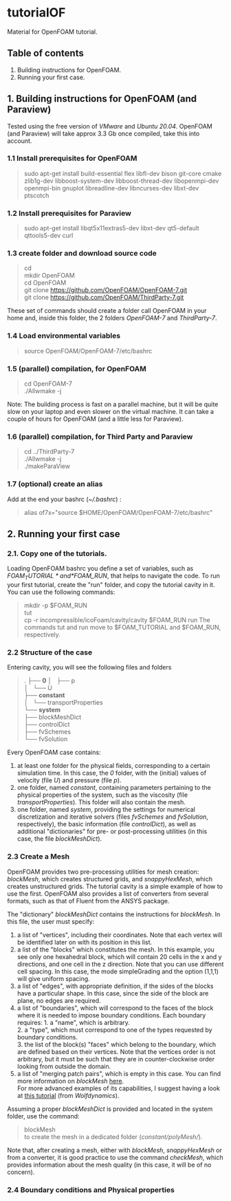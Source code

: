 # tutorialOF
Material for OpenFOAM tutorial. 

## Table of contents

1. Building instructions for OpenFOAM.
2. Running your first case.


## 1. Building instructions for OpenFOAM (and Paraview)

Tested using the free version of *VMware* and *Ubuntu 20.04*. OpenFOAM (and Paraview) will take approx 3.3 Gb once compiled, take this into account. 

### 1.1 Install prerequisites for OpenFOAM

> sudo apt-get install build-essential flex libfl-dev bison git-core cmake zlib1g-dev libboost-system-dev libboost-thread-dev libopenmpi-dev openmpi-bin gnuplot libreadline-dev libncurses-dev libxt-dev ptscotch

### 1.2 Install prerequisites for Paraview

> sudo apt-get install libqt5x11extras5-dev libxt-dev qt5-default qttools5-dev curl

### 1.3 create folder and download source code

> cd  
> mkdir OpenFOAM  
> cd OpenFOAM  
> git clone https://github.com/OpenFOAM/OpenFOAM-7.git  
> git clone https://github.com/OpenFOAM/ThirdParty-7.git  

These set of commands should create a folder call OpenFOAM in your home and, inside this folder, the 2 folders *OpenFOAM-7* and *ThirdParty-7*.

### 1.4 Load environmental variables

> source OpenFOAM/OpenFOAM-7/etc/bashrc  

### 1.5 (parallel) compilation, for OpenFOAM

> cd OpenFOAM-7  
> ./Allwmake -j  

Note: The building process is fast on a parallel machine, but it will be quite slow on your laptop and even slower on the virtual machine. It can take a couple of hours for OpenFOAM (and a little less for Paraview).

### 1.6 (parallel) compilation, for Third Party and Paraview

> cd ../ThirdParty-7  
> ./Allwmake -j  
> ./makeParaView  

### 1.7 (optional) create an alias

Add at the end your bashrc (*~/.bashrc*) :

> alias of7x="source $HOME/OpenFOAM/OpenFOAM-7/etc/bashrc"

## 2. Running your first case

### 2.1. Copy one of the tutorials. 

Loading OpenFOAM bashrc you define a set of variables, such as *$FOAM_TUTORIAL* and *$FOAM_RUN*, that helps to navigate the code. To run your first tutorial, create the "run" folder, and copy the tutorial cavity in it. You can use the following commands:

> mkdir -p $FOAM_RUN  
> tut  
> cp -r incompressible/icoFoam/cavity/cavity $FOAM_RUN
> run
The commands tut and run move to $FOAM_TUTORIAL and $FOAM_RUN, respectively.

### 2.2 Structure of the case

Entering cavity, you will see the following files and folders
>.
>├── **0** 
>│   ├── p  
>│   └── U  
>├── **constant**  
>│   └── transportProperties  
>└── **system**  
>    ├── blockMeshDict  
>    ├── controlDict  
>    ├── fvSchemes  
>    └── fvSolution  

Every OpenFOAM case contains:
1) at least one folder for the physical fields, corresponding to a certain simulation time. In this case, the *0* folder, with the (initial) values of velocity (file *U*) and pressure (file *p*).  
2) one folder, named *constant*, containing parameters pertaining to the physical properties of the system, such as the viscosity (file *transportProperties*). This folder will also contain the mesh.  
3) one folder, named *system*, providing the settings for numerical discretization and iterative solvers (files *fvSchemes* and *fvSolution*, respectively), the basic information (file *controlDict*), as well as additional "dictionaries" for pre- or post-processing utilities (in this case, the file *blockMeshDict*).  

### 2.3 Create a Mesh

OpenFOAM provides two pre-processing utilities for mesh creation: *blockMesh*, which creates structured grids, and *snappyHexMesh*, which creates unstructured grids. The tutorial cavity is a simple example of how to use the first. OpenFOAM also provides a list of converters from several formats, such as that of Fluent from the ANSYS package.

The "dictionary" *blockMeshDict* contains the instructions for *blockMesh*. In this file, the user must specify:  
1. a list of "vertices", including their coordinates. Note that each vertex will be identified later on with its position in this list.   
2. a list of the "blocks" which constitutes the mesh. In this example, you see only one hexahedral block, which will contain 20 cells in the x and y directions, and one cell in the z direction. Note that you can use different cell spacing. In this case, the mode simpleGrading and the option (1,1,1) will give uniform spacing.  
3. a list of "edges", with appropriate definition, if the sides of the blocks have a particular shape. In this case, since the side of the block are plane, no edges are required.
4. a list of "boundaries", which will correspond to the faces of the block where it is needed to impose boundary conditions. Each boundary requires:
       1. a "name", which is arbitrary.  
       2. a "type", which must correspond to one of the types requested by boundary conditions.  
       3. the list of the block(s) "faces" which belong to the boundary, which are defined based on their vertices. Note that the vertices order is not arbitrary, but it must be such that they are in counter-clockwise order looking from outside the domain.  
5. a list of "merging patch pairs", which is empty in this case.
You can find more information on *blockMesh* [here](https://cfd.direct/openfoam/user-guide/v7-blockMesh/).  
For more advanced examples of its capabilities, I suggest having a look at [this tutorial](http://www.wolfdynamics.com/wiki/meshing_OF_blockmesh.pdf) (from *Wolfdynamics*).

Assuming a proper *blockMeshDict* is provided and located in the system folder, use the command:
> blockMesh  
to create the mesh in a dedicated folder (*constant/polyMesh/*).

Note that, after creating a mesh, either with *blockMesh*, *snappyHexMesh* or from a converter, it is good practice to use the command *checkMesh*, which provides information about the mesh quality (in this case, it will be of no concern).

### 2.4 Boundary conditions and Physical properties
